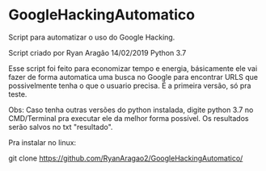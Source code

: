 # GoogleHackingAutomatico
Script para automatizar o uso do Google Hacking.

Script criado por Ryan Aragão 
14/02/2019
Python 3.7

Esse script foi feito para economizar tempo e energia, básicamente ele vai fazer de forma automatica uma busca no Google para encontrar URLS que possivelmente tenha o que o usuario precisa.
É a primeira versão, só pra teste.

Obs:
Caso tenha outras versões do python instalada, digite python 3.7 no CMD/Terminal pra executar ele da melhor forma possível. Os resultados serão salvos no txt "resultado".

Pra instalar no linux:

git clone https://github.com/RyanAragao2/GoogleHackingAutomatico/
